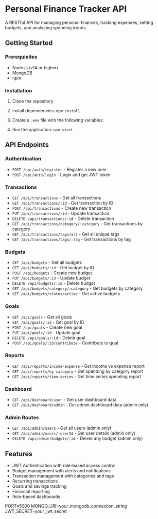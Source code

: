 # Personal Finance Tracker API

A RESTful API for managing personal finances, tracking expenses, setting budgets, and analyzing spending trends.

## Getting Started

### Prerequisites
- Node.js (v14 or higher)
- MongoDB
- npm

### Installation
1. Clone the repository
2. Install dependencies: `npm install`
3. Create a `.env` file with the following variables:

4. Run the application: `npm start`

## API Endpoints

### Authentication
- `POST /api/auth/register` - Register a new user
- `POST /api/auth/login` - Login and get JWT token

### Transactions
- `GET /api/transactions` - Get all transactions
- `GET /api/transactions/:id` - Get transaction by ID
- `POST /api/transactions` - Create new transaction
- `PUT /api/transactions/:id` - Update transaction
- `DELETE /api/transactions/:id` - Delete transaction
- `GET /api/transactions/category/:category` - Get transactions by category
- `GET /api/transactions/tags/all` - Get all unique tags
- `GET /api/transactions/tags/:tag` - Get transactions by tag

### Budgets
- `GET /api/budgets` - Get all budgets
- `GET /api/budgets/:id` - Get budget by ID
- `POST /api/budgets` - Create new budget
- `PUT /api/budgets/:id` - Update budget
- `DELETE /api/budgets/:id` - Delete budget
- `GET /api/budgets/category/:category` - Get budgets by category
- `GET /api/budgets/status/active` - Get active budgets

### Goals
- `GET /api/goals` - Get all goals
- `GET /api/goals/:id` - Get goal by ID
- `POST /api/goals` - Create new goal
- `PUT /api/goals/:id` - Update goal
- `DELETE /api/goals/:id` - Delete goal
- `POST /api/goals/:id/contribute` - Contribute to goal

### Reports
- `GET /api/reports/income-expense` - Get income vs expense report
- `GET /api/reports/by-category` - Get spending by category report
- `GET /api/reports/time-series` - Get time series spending report

### Dashboard
- `GET /api/dashboard/user` - Get user dashboard data
- `GET /api/dashboard/admin` - Get admin dashboard data (admin only)

### Admin Routes
- `GET /api/admin/users` - Get all users (admin only)
- `GET /api/admin/users/:userId` - Get user details (admin only)
- `DELETE /api/admin/budgets/:id` - Delete any budget (admin only)

## Features
- JWT Authentication with role-based access control
- Budget management with alerts and notifications
- Transaction management with categories and tags
- Recurring transactions
- Goals and savings tracking
- Financial reporting
- Role-based dashboards

PORT=5000
MONGO_URI=your_mongodb_connection_string
JWT_SECRET=your_jwt_secret
